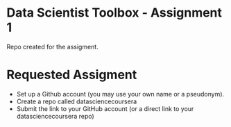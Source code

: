 # Data Scientist Toolbox - Assignment 1

Repo created for the assigment.

# Requested Assigment

* Set up a Github account (you may use your own name or a pseudonym).
* Create a repo called datasciencecoursera
* Submit the link to your GitHub account (or a direct link to your datasciencecoursera repo)


